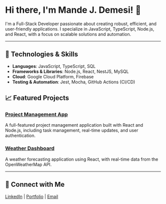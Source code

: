 # Hi there, I'm Mande J. Demesi! 👋

I'm a Full-Stack Developer passionate about creating robust, efficient, and user-friendly applications. I specialize in JavaScript, TypeScript, Node.js, and React, with a focus on scalable solutions and automation.

---

## 🔧 Technologies & Skills
- **Languages**: JavaScript, TypeScript, SQL
- **Frameworks & Libraries**: Node.js, React, NestJS, MySQL
- **Cloud**: Google Cloud Platform, Firebase
- **Testing & Automation**: Jest, Mocha, GitHub Actions (CI/CD)

## 📈 Featured Projects

### [Project Management App](https://github.com/mjdemesi/project-management-app)
A full-featured project management application built with React and Node.js, including task management, real-time updates, and user authentication.

### [Weather Dashboard](https://github.com/mjdemesi/weather-dashboard)
A weather forecasting application using React, with real-time data from the OpenWeatherMap API.

---

## 🤝 Connect with Me
[LinkedIn](https://www.linkedin.com/in/your-linkedin-profile) | [Portfolio](https://your-portfolio-url.com) | [Email](mailto:mj.demesi@gmail.com)
